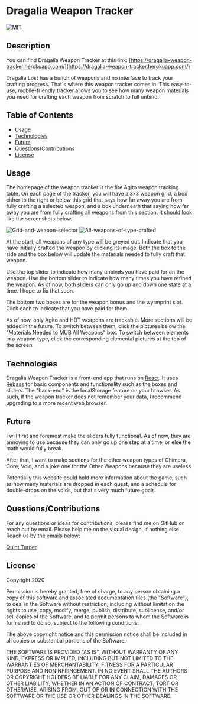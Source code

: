 # Dragalia Weapon Tracker

[![MIT](https://img.shields.io/badge/License-MIT-yellow.svg)](https://opensource.org/licenses/MIT)

## Description

You can find Dragalia Weapon Tracker at this link: [https://dragalia-weapon-tracker.herokuapp.com/](https://dragalia-weapon-tracker.herokuapp.com/)

Dragalia Lost has a bunch of weapons and no interface to track your crafting progress. That's where this weapon tracker comes in. This easy-to-use, mobile-friendly tracker allows you to see how many weapon materials you need for crafting each weapon from scratch to full unbind.

## Table of Contents

* [Usage](#usage)
* [Technologies](#Technologies)
* [Future](#future)
* [Questions/Contributions](#Questions/Contributions)
* [License](#license)

## Usage 

The homepage of the weapon tracker is the fire Agito weapon tracking table. On each page of the tracker, you will have a 3x3 weapon grid, a box either to the right or below this grid that says how far away you are from fully crafting a selected weapon, and a box underneath that saying how far away you are from fully crafting all weapons from this section. It should look like the screenshots below.

![Grid-and-weapon-selector](https://i.imgur.com/POeHdGi.png)
![All-weapons-of-type-crafted](https://i.imgur.com/yZZ739u.png)

At the start, all weapons of any type will be greyed out. Indicate that you have initially crafted the weapon by clicking its image. Both the box to the side and the box below will update the materials needed to fully craft that weapon.

Use the top slider to indicate how many unbinds you have paid for on the weapon. Use the bottom slider to indicate how many times you have refined the weapon. As of now, both sliders can only go up and down one state at a time. I hope to fix that soon.

The bottom two boxes are for the weapon bonus and the wyrmprint slot. Click each to indicate that you have paid for them.

As of now, only Agito and HDT weapons are trackable. More sections will be added in the future. To switch between them, click the pictures below the "Materials Needed to MUB All Weapons" box. To switch between elements in a weapon type, click the corresponding elemental pictures at the top of the screen.

## Technologies

Dragalia Weapon Tracker is a front-end app that runs on [React](https://reactjs.org/). It uses [Rebass](https://rebassjs.org/) for basic components and functionality such as the boxes and sliders. The "back-end" is the localStorage feature on your browser. As such, if the weapon tracker does not remember your data, I recommend upgrading to a more recent web browser.

## Future

I will first and foremost make the sliders fully functional. As of now, they are annoying to use because they can only go up one step at a time, or else the math would fully break.

After that, I want to make sections for the other weapon types of Chimera, Core, Void, and a joke one for the Other Weapons because they are useless.

Potentially this website could hold more information about the game, such as how many materials are dropped in each quest, and a schedule for double-drops on the voids, but that's very much future goals.

## Questions/Contributions

For any questions or ideas for contributions, please find me on GitHub or reach out by email. Please help me on the visual design, if nothing else. Reach us by the emails below: 

[Quint Turner](mailto:henryquintturner@gmail.com)

## License 

Copyright 2020 
        
Permission is hereby granted, free of charge, to any person obtaining a copy of this software and associated documentation files (the "Software"), to deal in the Software without restriction, including without limitation the rights to use, copy, modify, merge, publish, distribute, sublicense, and/or sell copies of the Software, and to permit persons to whom the Software is furnished to do so, subject to the following conditions:
        
The above copyright notice and this permission notice shall be included in all copies or substantial portions of the Software.
        
THE SOFTWARE IS PROVIDED "AS IS", WITHOUT WARRANTY OF ANY KIND, EXPRESS OR IMPLIED, INCLUDING BUT NOT LIMITED TO THE WARRANTIES OF MERCHANTABILITY, FITNESS FOR A PARTICULAR PURPOSE AND NONINFRINGEMENT. IN NO EVENT SHALL THE AUTHORS OR COPYRIGHT HOLDERS BE LIABLE FOR ANY CLAIM, DAMAGES OR OTHER LIABILITY, WHETHER IN AN ACTION OF CONTRACT, TORT OR OTHERWISE, ARISING FROM, OUT OF OR IN CONNECTION WITH THE SOFTWARE OR THE USE OR OTHER DEALINGS IN THE SOFTWARE.